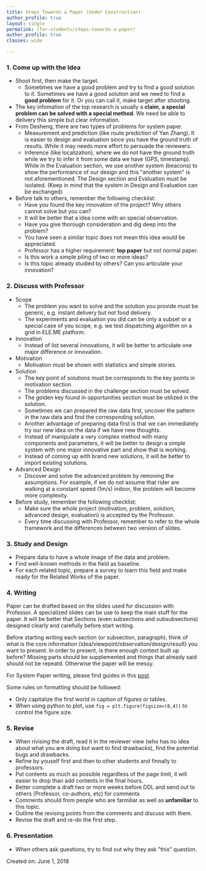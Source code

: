 ```yaml
---
title: Steps Towards a Paper (Under Construction)
author_profile: true
layout: single
permalink: /for-students/steps-towards-a-paper/
author_profile: true
classes: wide

---
```




### 1. Come up with the Idea

* Shoot first, then make the target.
  * Sometimes we have a good problem and try to find a good solution to it. Sometimes we have a good solution and we need to find a **good problem** for it. Or you can call it, make target after shooting.
* The key infomation of the top research is usually a **claim**, **a special problem can be solved with a special method**. We need be able to delivery this simple but clear information.
* From Desheng, there are two types of problems for system paper.
  * Measurement and prediction (like route prediction of Yan Zhang). It is easier to design and evaluation since you have the ground truth of results. While it may needs more effort to persuade the reviewers.
  * Inference (like localization), where we do not have the ground truth while we try to infer it from some data we have (GPS, timestamp). While in the Evaluation section, we use another system (beacons) to show the performance of our design and this "another system" is not aforementioned. The Design section and Evaluation must be isolated. (Keep in mind that the system in Design and Evaluation can be  exchanged)
* Before talk to others, remember the following checklist:
  * Have you found the key innovation of the project? Why others cannot solve but you can?
  * It will be better that a idea come with an special observation.
  * Have you  give thorough consideration and dig deep into the problem?
  * You have seen a similar topic does not mean this idea would be appreciated. 
  * Professor has a higher requirement: **top paper** but not normal paper.
  * Is this work a simple piling of two or more ideas?
  * Is this topic already studied by others? Can you articulate your innovation?

### 2. Discuss with Professor

* Scope
  * The problem you want to solve and the solution you provide must be generic, e.g. instant delivery but not food delivery.
  * The experiments and evaluation you did can be only a subset or a special case of you scope, e.g. we test dispatching algorithm on a grid in ELE.ME platform.
* Innovation
  * Instead of list several innovations, it will be better to articulate one major difference or innovation.
* Motivation
  * Motivation must be shown with statistics and simple stories.
* Solution
  * The key point of solutions must be corresponds to the key points in motivation section.
  * The problems discussed in the challenge section must be solved.
  * The golden key found in opportunities section must be utilized in the solution.
  * Sometimes we can prepared the raw data first, uncover the pattern in the raw data and find the corresponding solution.
  * Another advantage of preparing data first is that we can immediately try our new idea on the data if we have new thoughts.
  * Instead of manipulate a very complex method with many components and parameters, it will be better to design a simple system with one major innovative part and show that is working.
  * Instead of coming up with brand new solutions, it will be better to import existing solutions.
* Advanced Design
  - Discover and solve the advanced problem by removing the assumptions. For example, if we do not assume that rider are walking at a constant speed (1m/s) indoor, the problem will become more complexity.
* Before study, remember the following checklist:
  * Make sure the whole project (motivation, problem, solution, advanced design, evaluation) is accepted by the Professor.
  * Every time discussing with Professor, remember to refer to the whole framework and the differences between two version of slides.

### 3. Study and Design

* Prepare data to have a whole image of the data and problem.
* Find well-known methods in the field as baseline.
* For each related topic, prepare a survey to learn this field and make ready for the Related Works of the paper.

### 4. Writing

Paper can be drafted based on the slides used for discussion with Professor. A specialized slides can be use to keep the main stuff for the paper. It will be better that Sections (even subsections and subsubsections) designed clearly and carefully before start writing.

Before starting writing each section (or subsection, paragraph), think of what is the core information (idea/viewpoint/observation/design/result) you want to present. In order to present, is there enough context built up before? Missing parts should be supplemented and things that already said should not be repeatd. Otherwise the paper will be messy.

For System Paper writing, please find guides in this [post](https://yi-ding.me/for-students/how-to-write-a-system-paper/).

Some rules on formatting should be followed:

* Only capitalize the first world in caption of figures or tables.
* When using python to plot, use `fig = plt.figure(figsize=(8,4))` to control the figure size.

### 5. Revise

* When rivising the draft, read it in the reviewer view (who has no idea about what you are doing but want to find drawbacks), find the potential bugs and drawbacks.
* Refine by youself first and then to other students and finnally to professors.
* Put contents as much as possible regardless of the page limit, it will easier to drop than add contents in the final hours.
* Better complete a draft two or more weeks before DDL and send out to others (Professor, co-authors, etc) for comments
* Comments should  from people who are farmiliar as well as **unfamiliar** to this topic.
* Outline the revising points from the comments and discuss with them.
* Revise the draft and re-do the first step.

### 6. Presentation

* When others ask questions, try to find out why they ask "this" question.



Created on: June 1, 2018

